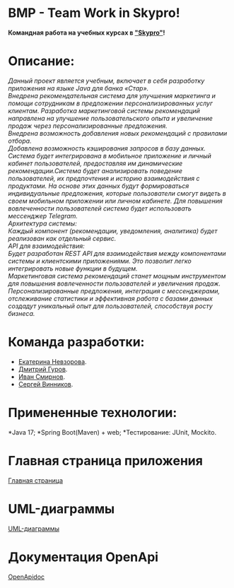 # BMP - Team Work in Skypro!
**Командная работа на учебных курсах в ["Skypro"](https://my.sky.pro)!**
# Описание:
_Данный проект является учебным, включает в себя разработку приложения на языке Java для банка «Стар».    
Внедрена рекомендательная система для улучшения маркетинга и помощи сотрудникам в предложении персонализированных услуг клиентам. Разработка маркетинговой системы рекомендаций направлена на улучшение пользовательского опыта и увеличение продаж через персонализированные предложения.     
Внедрена возможность добавления новых рекомендаций с правилами отбора.    
Добавлена возможность кэширования запросов в базу данных.    
Система будет интегрирована в мобильное приложение и личный кабинет пользователей, предоставляя им динамические рекомендации.Система будет анализировать поведение пользователей, их предпочтения и историю взаимодействия с продуктами. На основе этих данных будут формироваться индивидуальные предложения, которые пользователи смогут видеть в своем мобильном приложении или личном кабинете.
Для повышения вовлеченности пользователей система будет использовать мессенджер Telegram.   
Архитектура системы:    
Каждый компонент (рекомендации, уведомления, аналитика) будет реализован как отдельный сервис.    
API для взаимодействия:    
Будет разработан REST API для взаимодействия между компонентами системы и клиентскими приложениями. Это позволит легко интегрировать новые функции в будущем.    
Маркетинговая система рекомендаций станет мощным инструментом для повышения вовлеченности пользователей и увеличения продаж. Персонализированные предложения, интеграция с мессенджерами, отслеживание статистики и эффективная работа с базами данных создадут уникальный опыт для пользователей, способствуя росту бизнеса._

# Команда разработки:
* [Екатерина Невзорова](https://github.com/KatrinSkt).
* [Дмитрий Гуров](https://github.com/gdsStern).
* [Иван Смирнов](https://github.com/IKS-cod).
* [Сергей Винников](https://github.com/SeregaWinner).
# Примененные технологии:
*Java 17;
*Spring Boot(Maven) + web;
*Тестирование: JUnit, Mockito.
# Главная страница приложения
[Главная страница](https://github.com/IKS-cod/BMP/wiki)
# UML-диаграммы
[UML-диаграммы](https://github.com/IKS-cod/BMP/wiki/UML-%D0%B4%D0%B8%D0%B0%D0%B3%D1%80%D0%B0%D0%BC%D0%BC%D1%8B)
# Документация OpenApi 
[OpenApidoc](https://github.com/IKS-cod/BMP/wiki/OpenApidoc)
